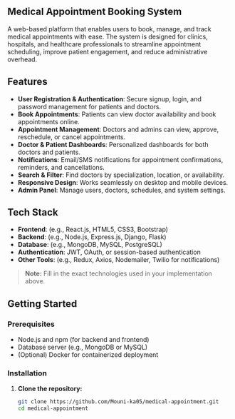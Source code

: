 ## Medical Appointment Booking System

A web-based platform that enables users to book, manage, and track medical appointments with ease. The system is designed for clinics, hospitals, and healthcare professionals to streamline appointment scheduling, improve patient engagement, and reduce administrative overhead.

## Features

- **User Registration & Authentication**: Secure signup, login, and password management for patients and doctors.
- **Book Appointments**: Patients can view doctor availability and book appointments online.
- **Appointment Management**: Doctors and admins can view, approve, reschedule, or cancel appointments.
- **Doctor & Patient Dashboards**: Personalized dashboards for both doctors and patients.
- **Notifications**: Email/SMS notifications for appointment confirmations, reminders, and cancellations.
- **Search & Filter**: Find doctors by specialization, location, or availability.
- **Responsive Design**: Works seamlessly on desktop and mobile devices.
- **Admin Panel**: Manage users, doctors, schedules, and system settings.

## Tech Stack

- **Frontend**: (e.g., React.js, HTML5, CSS3, Bootstrap)
- **Backend**: (e.g., Node.js, Express.js, Django, Flask)
- **Database**: (e.g., MongoDB, MySQL, PostgreSQL)
- **Authentication**: JWT, OAuth, or session-based authentication
- **Other Tools**: (e.g., Redux, Axios, Nodemailer, Twilio for notifications)

> **Note:** Fill in the exact technologies used in your implementation above.

## Getting Started

### Prerequisites

- Node.js and npm (for backend and frontend)
- Database server (e.g., MongoDB or MySQL)
- (Optional) Docker for containerized deployment

### Installation

1. **Clone the repository:**
   ```bash
   git clone https://github.com/Mouni-ka05/medical-appointment.git
   cd medical-appointment
